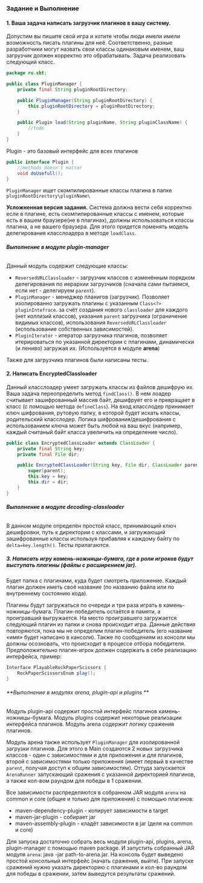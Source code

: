 ### Задание и Выполнение

#### 1. Ваша задача написать загрузчик плагинов в вашу систему.
Допустим вы пишите свой игра и хотите чтобы люди имели имели возможность писать плагины для неё. Соответственно, разные
разработчики могут назвать свои классы одинаковым именем, ваш загрузчик должен корректно
это обрабатывать. Задача реализовать следующий класс.

```java 
package ru.sbt;

public class PluginManager {
    private final String pluginRootDirectory;

    public PluginManager(String pluginRootDirectory) {
        this.pluginRootDirectory = pluginRootDirectory;
    }

    public Plugin load(String pluginName, String pluginClassName) {
        //todo
    }
}
```

Plugin - это базовый интерфейс для всех плагинов
```java
public interface Plugin {
    //methods doesn't matter
    void doUsefull();
}
```
`PluginManager` ищет скомпилированные классы плагина в папке `pluginRootDirectory\pluginName\`

**Усложненная версия задания.**
Система должна вести себя корректно если в плагине, есть скомпилированные классы с именем, которые есть в вашем браузере(не в плагинах), должны использоваться классы плагина, а не вашего браузера.
Для этого придется поменять модель делегирования класслоадера в методе `loadClass`.

###### **Выполнение в модуле plugin-manager**
Данный модуль содержит следующие классы:
* `ReversedURLClassloader` - загрузчик классов с изменённым порядком делегирования по иерархии загрузчиков
  (сначала сами пытаемся, если нет - делегируем `parent`).
* `PluginManager` - менеджер планигов (загрузчик). Позволяет изолированно загружать плагины с указанным `Class<?> pluginIntefrace`.
  за счёт создания нового `classloader` для каждого (нет коллизий классов), указания `parent` загрузчика (ограничение видимых классов), использования `ReversedURLClassloader` (использование собственных зависимостей).
* `PluginIterator` - итератор загрузчика плагинов, позволяет итерироваться по указанной директории с плагинами, динамически (и лениво) загружая их. (Используется в модуле **arena**)

Также для загрузчика плагинов были написаны тесты.

#### 2. Написать EncryptedClassloader
Данный класслоадер умеет загружать классы из файлов дешифрую их. Ваша задача переопределить метод `findClass()`.
В нем лоадер считывает зашифрованный массив байт, дешифрует его и превращает в класс (с помощью метода `defineClass`).
На вход класслодер принимает ключ шифрования, рутовую папку, в которой будет искать классы, родительский класслодер.
Логика шифрования/дешифрования с использованием ключа может быть любой на ваш вкус (например, каждый считаный байт класса увеличить на определение число).

```java
public class EncryptedClassLoader extends ClassLoader {
    private final String key;
    private final File dir;

    public EncryptedClassLoader(String key, File dir, ClassLoader parent) {
        super(parent);
        this.key = key;
        this.dir = dir;
    }
}
```

###### **Выполнение в модуле decoding-classloader**

В данном модуле определён простой класс, принимающий ключ дешифровки, путь к директории с классами,
и загружающий зашифрованные классы используя прибавляя к каждому байту по `delta=key.length()`.
Тесты прилагаются.

##### 3. Написать игру камень-ножницы-бумага, где в роли игроков будут выступать плагины (файлы с расширением jar).
Будет папка с плагинами, куда будет смотреть приложение.
Каждый плагин должен иметь своё название (по названию файла или по внутреннему состоянию кода).

Плагины будут загружаться по очереди и три раза играть в камень-ножницы-бумагa.
Плагин-победитель остаётся в памяти, а проигравший выгружается.
На место проигравшего загружается следующий плагин из папки и снова происходит игра.
Данные действия повторяются, пока мы не определим плагин-победитель (его название «имя» будет написано в кансоли).
Также по сообщениям из консоли мы должны осозновать, что происходит в процессе отбора победителя.
Предположительно плагин-игрок должен содержать в себе реализацию интерфейса, пример:

```java
Interface PlayableRockPaperScissors {
    RockPaperScissorsEnum play();
}
```

###### **Выполнение в модулях arena, plugin-api и plugins **
Модуль plugin-api содержит простой интерфейс плагинов камень-ножницы-бумага.
Модуль plugins содержит некоторые реализации интерфейса плагинов.
Модуль arena содержит логику сражения плагинов.


Модуль арена также использует `PluginManager` для изолированной загрузки плагинов.
Для этого в Main создаются 2 новых загрузчика классов - один с зависимостями и для приложения и для плагинов,
второй с зависимостями только приложения (имеет первый в качестве `parent`, получая доступ к общим зависимостям).
Оттуда запускается `ArenaRunner` запускающий сражения с указанной директорией плагинов, а также кол-вом раундом для победы в 1 сражении.

Все зависимости распределяются в собранном JAR модуля `arena` на common и core (общие и только для приложения) с помощью плагинов:
* maven-dependency-plugin - копирует зависимости в target
* maven-jar-plugin - собирает jar
* maven-assembly-plugin - кладёт зависимости в jar (деля на common и core)

Для запуска достаточно собрать весь модули plugin-api, plugins, arena, plugin-manager с помощью maven package.
И запустить собранный JAR модуля `arena`: java -jar path-to-arena.jar.
На консоль будет выведено простой консольный интерфейс (начать сражения, выйти).
При запуске сражений нужно указать директорию с плагинами и кол-во раундом для победы в сражении, затем выведутся результаты сражений.